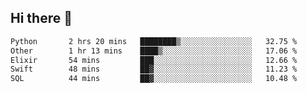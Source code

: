 ## Hi there 👋

<!--
**whirlun/whirlun** is a ✨ _special_ ✨ repository because its `README.md` (this file) appears on your GitHub profile.

Here are some ideas to get you started:

- 🔭 I’m currently working on ...
- 🌱 I’m currently learning ...
- 👯 I’m looking to collaborate on ...
- 🤔 I’m looking for help with ...
- 💬 Ask me about ...
- 📫 How to reach me: ...
- 😄 Pronouns: ...
- ⚡ Fun fact: ...
-->
<!--START_SECTION:waka-->

```txt
Python       2 hrs 20 mins   ████████▒░░░░░░░░░░░░░░░░   32.75 %
Other        1 hr 13 mins    ████▒░░░░░░░░░░░░░░░░░░░░   17.06 %
Elixir       54 mins         ███░░░░░░░░░░░░░░░░░░░░░░   12.66 %
Swift        48 mins         ██▓░░░░░░░░░░░░░░░░░░░░░░   11.23 %
SQL          44 mins         ██▓░░░░░░░░░░░░░░░░░░░░░░   10.48 %
```

<!--END_SECTION:waka-->
